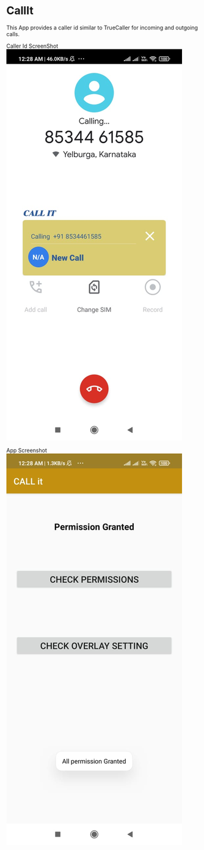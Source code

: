 # CallIt

This App provides a caller id  similar to TrueCaller for incoming and outgoing calls.



Caller Id ScreenShot
![alt text](https://github.com/rishu08/CallIt/blob/master/app/src/main/res/drawable/caller_img.jpeg?raw=true)




App Screenshot
![alt text](https://github.com/rishu08/CallIt/blob/master/app/src/main/res/drawable/app_img.jpeg?raw=true)
